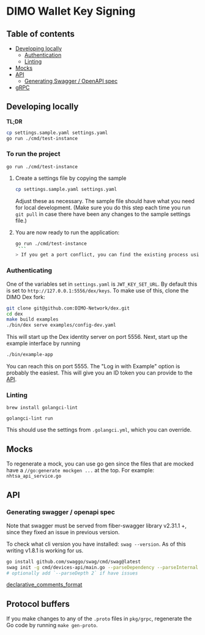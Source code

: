 # DIMO Wallet Key Signing

## Table of contents

- [Developing locally](#developing-locally)
  - [Authentication](#authenticating)
  - [Linting](#linting)
- [Mocks](#mocks)
- [API](#api)
  - [Generating Swagger / OpenAPI spec](#generating-swagger--openapi-spec)
- [gRPC](#gRPC)

## Developing locally

**TL;DR**

```bash
cp settings.sample.yaml settings.yaml
go run ./cmd/test-instance
```

### To run the project

`go run ./cmd/test-instance`

1. Create a settings file by copying the sample

   ```sh
   cp settings.sample.yaml settings.yaml
   ```

   Adjust these as necessary. The sample file should have what you need for local development. (Make sure you do this step each time you run `git pull` in case there have been any changes to the sample settings file.)

2. You are now ready to run the application:
   ````sh
   go run ./cmd/test-instance
    ```
   > If you get a port conflict, you can find the existing process using the port with, e.g., `lsof -i :<Your_Port_Number_Here>` or simply kill whatever is on the port with `npx kill-port --port <Port_Number>`.
   ````

### Authenticating

One of the variables set in `settings.yaml` is `JWT_KEY_SET_URL`. By default this is set to `http://127.0.0.1:5556/dex/keys`. To make use of this, clone the DIMO Dex fork:

```sh
git clone git@github.com:DIMO-Network/dex.git
cd dex
make build examples
./bin/dex serve examples/config-dev.yaml
```

This will start up the Dex identity server on port 5556. Next, start up the example interface by running

```sh
./bin/example-app
```

You can reach this on port 5555. The "Log in with Example" option is probably the easiest. This will give you an ID token you can provide to the [API](#api).

### Linting

`brew install golangci-lint`

`golangci-lint run`

This should use the settings from `.golangci.yml`, which you can override.

## Mocks

To regenerate a mock, you can use go gen since the files that are mocked have a `//go:generate mockgen ...` at the top. For example:
`nhtsa_api_service.go`

## API

### Generating swagger / openapi spec

Note that swagger must be served from fiber-swagger library v2.31.1 +, since they fixed an issue in previous version.

To check what cli version you have installed: `swag --version`. As of this writing v1.8.1 is working for us.

```bash
go install github.com/swaggo/swag/cmd/swag@latest
swag init -g cmd/devices-api/main.go --parseDependency --parseInternal --generatedTime true
# optionally add `--parseDepth 2` if have issues
```

[declarative_comments_format](https://swaggo.github.io/swaggo.io/declarative_comments_format/)

## Protocol buffers

If you make changes to any of the `.proto` files in `pkg/grpc`, regenerate the Go code by running `make gen-proto`.
